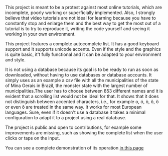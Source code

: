 This project is meant to be a protest against most online tutorials, which are incomplete, poorly working or superficially implemented. Also, I strongly believe that video tutorials are not ideal for learning because you have to constantly stop and enlarge them and the best way to get the most out of a tutorial is to try to reproduce it, writing the code yourself and seeing it working in your own environment.

This project features a complete autocomplete list. It has a good keyboard support and it supports unicode accents. Even if the style and the graphics is quite basic, it't fully functional and it can be adapted to your environment and style. 

It is not using a database because its goal is to be ready to run as soon as downloaded, without having to use databases or database accounts. It simply uses as an example a csv file with all the municipalities of the state of Mina Gerais in Brazil, the monster state with the largest number of municipalities.The user has to choose between 853 different names and it is evident that a scrolling list would not be ideal for that. It shows that it does not distinguish between accented characters, i.e., for example o, ó, ò, ô, ö or even õ are treated in the same way. It works for most European languages. Sure, even if it doesn't use a database it takes a minimal configuration to adapt it to a project using a real database.

The project is public and open to contributions, for example some improvements are missing, such as showing the complete list when the user clicks or taps on the input.

You can see a complete demonstration of its operation [in this page](https://www.meetero.com/autocomplete-demo/)